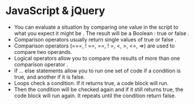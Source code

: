 # JavaScript & jQuery
* You can evaluate a situation by comparing one value in the script to what you expect it might be . The result will be a Boolean : true or false .
* Comparison operators usually return single values of true or false .
* Comparison operators (===, ! ==, ==, ! =, <, >, <=, =>)
are used to compare two operands.
* Logical operators allow you to compare the results of more than one comparison operator .
* if ... else statements allow you to run one set of code
if a condition is true, and another if it is false. 
* Loops check a condition.  If it returns true, a code block will run. 
 * Then the condition will be checked again and if it still returns true, the code block will run again. It repeats until the condition return false.
